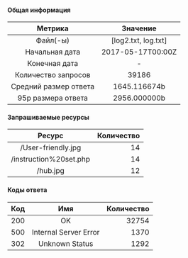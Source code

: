 #### Общая информация

|        Метрика        |                Значение                |
|:---------------------:|:--------------------------------------:|
|       Файл(-ы)        |                     [log2.txt, log.txt]|
|    Начальная дата     |                       2017-05-17T00:00Z|
|     Конечная дата     |                                       -|
|  Количество запросов  |                                   39186|
| Средний размер ответа |                            1645.116674b|
|   95p размера ответа  |                            2956.000000b|

#### Запрашиваемые ресурсы

|     Ресурс             | Количество       |
|:----------------------:|-----------------:|
| /User-friendly.jpg     |                14|
| /instruction%20set.php |                14|
| /hub.jpg               |                12|

#### Коды ответа

| Код |          Имя          | Количество  |
|:---:|:---------------------:|------------:|
| 200 | OK                    |        32754|
| 500 | Internal Server Error |         1370|
| 302 | Unknown Status        |         1292|
